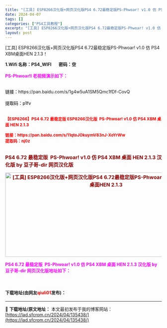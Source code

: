 ```yaml
---
title: "[工具] ESP8266汉化版+网页汉化版PS4 6.72最稳定版PS-Phwoar! v1.0 仿 PS4 XBM桌面HEN 2.1.3"
date: 2024-04-07
tags: []
categories: ["PS4工具教程"]
excerpt: "[工具] ESP8266汉化版+网页汉化版PS4 6.72最稳定版PS-Phwoar! v1.0 仿 PS4 XBM桌面HEN 2.1.3！ 1.Wifi 名称：PS4_WIFI&nbsp; &nbsp;&nbsp; &nbsp; 密码：空PS-Phwoar!l 老视频演示如下：&nbsp; 链接：&hellip;"
layout: post
---
```


 <p>[工具] ESP8266汉化版+网页汉化版PS4 6.72最稳定版PS-Phwoar! v1.0 仿 PS4 XBM桌面HEN 2.1.3！</p> <p><strong>1.Wifi 名称：PS4_WIFI&nbsp; &nbsp;&nbsp; &nbsp; 密码：空</strong><br /><br /><strong><font color="#ff00ff">PS-Phwoar!l 老视频演示如下：</font></strong><br />&nbsp;</p> <p><font color="#000000">链接：</font>https://pan.baidu.com/s/1g4w5uA1SM5Qmc1fDf-CovQ<br /><br /><font color="#000000">提取码：p1fv</font></p> <p><br /><font size="2"><font color="#ff0000"><strong>【ESP8266】PS4 6.72 最稳定版 ESP8266汉化版&nbsp;&nbsp;PS-Phwoar! v1.0 仿 PS4 XBM 桌面 HEN 2.1.3</strong></font></font></p> <p><font size="2"><font color="#ff0000"><strong>链接：https://pan.baidu.com/s/11qtoJOkuymV83nJ-XoYrWw&nbsp;<br />提取码：nj0z&nbsp;</strong></font></font><br />&nbsp;</p> <p><strong><font size="3"><font color="#8b0000">PS4 6.72 最稳定版&nbsp;&nbsp;PS-Phwoar! v1.0 仿 PS4 XBM 桌面 HEN 2.1.3 汉化版 by 豆子哥-dir 网页汉化版</font></font></strong></p> <p style="text-align: center;"><strong><font size="3"><font color="#8b0000"><img src="https://lad.sfcrom.cn/wp-content/uploads/2024/04/20240407_66129c60ae1ae.webp" style="width: 649px; height: 271px;" alt="[工具] ESP8266汉化版+网页汉化版PS4 6.72最稳定版PS-Phwoar! v1.0 仿 PS4 XBM桌面HEN 2.1.3" /></font></font></strong></p> <p><strong><font color="#ff00ff">PS4 6.72 最稳定版&nbsp;&nbsp;PS-Phwoar! v1.0 仿 PS4 XBM 桌面 HEN 2.1.3 汉化版 by 豆子哥-dir 网页汉化版地址如下：</font></strong></p> <p>&nbsp;</p> <p><h4>下载地址(由网友<font color="red">qiuli01</font>发布)：</h4></p> 

---
📖 **下载地址/原文地址：** 本文最初发布于我的博客网站：[https://lad.sfcrom.cn/2024/04/135438/](https://lad.sfcrom.cn/2024/04/135438/)
